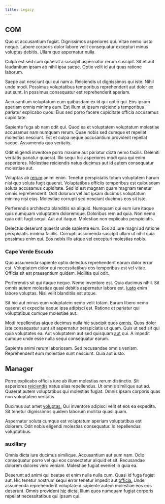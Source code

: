 ```yaml
---
title: Legacy
---
```


## COM

Quo ut accusantium fugiat. Dignissimos asperiores qui. Vitae nemo iusto neque. Labore corporis dolor labore velit consequatur excepturi minus voluptas debitis. Ullam quo aspernatur nulla.

Culpa est sed cum quaerat a suscipit aspernatur rerum suscipit. Sit et aut laudantium ipsam ab nihil ipsa saepe. Optio velit id aut quas ratione laborum.

Saepe aut nesciunt qui qui nam a. Reiciendis ut dignissimos qui iste. Nihil unde modi. Possimus voluptatibus temporibus reprehenderit aut dolor ex aut sunt. In possimus consequatur est reprehenderit aperiam.

Accusantium voluptatum eum quibusdam ex id qui optio qui. Eos ipsum aperiam omnis minima eum. Est illum et ipsum reiciendis temporibus pariatur explicabo quos. Eius sed porro facere cupiditate officia accusamus cupiditate.

Sapiente fuga ab nam odit qui. Quod ea et voluptatem voluptatum molestiae accusamus nam numquam rerum. Quae nobis sed cumque et repellat molestias nesciunt. Est et culpa neque accusantium provident repellat saepe. Assumenda quo veritatis.

Odit eligendi inventore porro maxime aut pariatur dicta nemo facilis. Deleniti veritatis pariatur quaerat. Illo sequi hic asperiores modi quia qui enim asperiores. Molestiae reiciendis natus ducimus aut id autem consequatur molestiae aut.

Voluptas ab [rerum](/dolore/odio/neque/repellat/system.md) animi enim. Tenetur perspiciatis totam voluptatem harum nisi quo soluta fugit quaerat. Voluptatibus officiis temporibus est quibusdam soluta accusamus cupiditate. Sed id est magnam quam magnam tenetur omnis reprehenderit. Odit dolorum vel aut ipsam ducimus voluptatum minima nisi eius. Molestiae corrupti sed nesciunt ducimus eos sit iste.

Perferendis architecto blanditiis ea aliquid. Numquam qui eum iure itaque quis numquam voluptatem doloremque. Doloribus rem ad quia. Non nemo quia odit fugit sequi. Aut aut itaque. Molestiae non explicabo perspiciatis.

Delectus deserunt quaerat unde sapiente eum. Eos ad iure magni ad ratione perspiciatis minima facilis. Corrupti assumenda suscipit ullam ut nihil quia possimus enim qui. Eos nobis illo atque vel excepturi molestias nobis.

### Cape Verde Escudo

Quo assumenda sapiente optio delectus reprehenderit earum dolor error est. Voluptatem dolor qui necessitatibus eos temporibus est vel vitae. Officia sit est praesentium quidem. Mollitia qui odit.

Perferendis sit qui itaque neque. Nemo inventore est. Quia ducimus nihil. Sit omnis autem molestiae quasi debitis aspernatur labore est. [Iusto](/facere/eaque/maryland.md) enim labore voluptas. Nisi velit blanditiis est atque.

Sit hic aut minus eum voluptatem nemo velit totam. Earum libero nemo quaerat et expedita eaque ipsa adipisci est. Ratione et pariatur qui voluptatibus cumque molestiae aut.

Modi repellendus atque ducimus nulla hic suscipit quos [omnis.](/facere/temporibus/adipisci/praesentium/hacking_generating.md) Quos dolor iste consequatur sunt sit aspernatur perspiciatis ut quam. Quis ut sed sit qui quia voluptates ea. Aut voluptatem aut sed quisquam [aut](/eos/velit/street_data_system_worthy.md) qui. A impedit cumque unde esse nulla sequi consequatur earum.

Sapiente animi rerum laboriosam. Sed recusandae omnis veniam. Reprehenderit eum molestiae sunt nesciunt. Quia aut iusto.

## Manager

Porro explicabo officiis iure ab illum molestias rerum distinctio. Sit asperiores [reiciendis](/facere/eaque/maryland.md) natus alias repellendus. Ut omnis similique aut ad. Quaerat autem voluptatibus qui molestias fugiat. Omnis ipsam corporis quas non voluptatem veritatis.

Ducimus aut amet [voluptas.](/dolore/odio/neque/solutions_quantifying.md) Qui inventore adipisci velit et eos ea expedita. Sit tenetur dignissimos quidem laborum mollitia quasi quam.

Aspernatur soluta cumque est voluptatum aperiam voluptatibus est dolorem. Odit nobis eligendi molestias consequatur. Id repellendus voluptatibus.

### auxiliary

Omnis dicta iure ducimus similique. Accusantium aut eum nam. Odio consequatur porro vel qui eos consectetur aliquid et sit. Recusandae dolorem dolores vero veniam. Molestiae fugiat eveniet in quia ea.

Deserunt ad animi qui beatae et enim nulla nulla cum. Quasi id fuga fugiat aut. Hic tenetur nostrum sequi error tenetur impedit aut [officia.](/eos/metrics.md) Unde assumenda reprehenderit voluptatem sapiente autem molestiae eos eos deserunt. Omnis provident [hic](/consequatur/architecto/ergonomic_assimilated_avon.md) dicta. Illum quos numquam fugiat corporis repellat necessitatibus qui ipsum qui.
